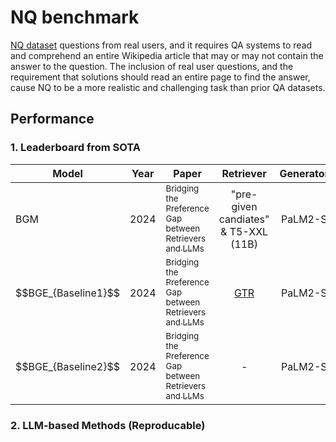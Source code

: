 # NQ benchmark

[NQ dataset](https://huggingface.co/datasets/din0s/asqa) questions from real users, and it requires QA systems to read and comprehend an entire Wikipedia article that may or may not contain the answer to the question. The inclusion of real user questions, and the requirement that solutions should read an entire page to find the answer, cause NQ to be a more realistic and challenging task than prior QA datasets.  

## Performance

### 1. Leaderboard from SOTA

<table id="sortableTable">
 <thead>
    <tr>
	  <th align="center"> Model </th>
      <th align="center"> Year </th>
      <th align="center"> Paper </th>
      <th align="center">Retriever</th>
	  <th align="center">Generator</th>
	  <th align="center"> NDCG@10 </th>
	  <th align="center"> EM </th>
    </tr>
  </thead>
 <tbody>
 <tr>
  <td>BGM</td>
  <td>2024</td>
  <td><a href="https://arxiv.org/pdf/2401.06954"><sub>Bridging the Preference Gap between Retrievers and LLMs</sub></a></td>
  <td align="center"> "pre-given candiates" & T5-XXL (11B) </td>
  <td align="center"> PaLM2-S </td>
  <td align="center"> - </td>
  <td align="center"> 45.37 </td>
 </tr>
 <tr>
  <td>$$BGE_{Baseline1}$$</td>
  <td>2024</td>
  <td><a href="https://arxiv.org/pdf/2401.06954"><sub>Bridging the Preference Gap between Retrievers and LLMs</sub></a></td>
  <td align="center"><a href="https://arxiv.org/pdf/2112.07899">GTR</a> </td>
  <td align="center"> PaLM2-S </td>
  <td align="center"> - </td>
  <td align="center"> 43.79 </td>
 </tr>
 <tr>
  <td>$$BGE_{Baseline2}$$</td>
  <td>2024</td>
  <td><a href="https://arxiv.org/pdf/2401.06954"><sub>Bridging the Preference Gap between Retrievers and LLMs</sub></a></td>
  <td align="center"> - </td>
  <td align="center"> PaLM2-S </td>
  <td align="center"> - </td>
  <td align="center"> 33.07 </td>
 </tr>

 </tbody>
</table>

<script>
  // Add sorting functionality
  document.addEventListener('DOMContentLoaded', () => {
    const table = document.getElementById('sortableTable');
    const headers = table.querySelectorAll('th');
    const rows = Array.from(table.querySelectorAll('tbody > tr'));

    headers.forEach((header, index) => {
      header.addEventListener('click', () => {
        const sortedRows = rows.sort((rowA, rowB) => {
          const cellA = rowA.children[index].textContent.trim();
          const cellB = rowB.children[index].textContent.trim();

          // Handle numeric and string comparison
          return !isNaN(cellA) && !isNaN(cellB)
            ? cellA - cellB
            : cellA.localeCompare(cellB);
        });

        // Append sorted rows to the tbody
        const tbody = table.querySelector('tbody');
        sortedRows.forEach(row => tbody.appendChild(row));
      });
    });
  });
</script>


### 2. LLM-based Methods (Reproducable)


